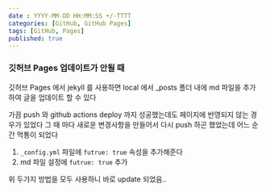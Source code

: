 ```yaml
---
date : YYYY-MM-DD HH:MM:SS +/-TTTT
categories: [GitHub, GitHub Pages]
tags: [GitHub, Pages]
published: true
---
```




### 깃허브 Pages 업데이트가 안될 때
깃허브 Pages 에서 jekyll 를 사용하면 local 에서 
_posts 폴더 내에 md 파일을 추가하여 글을 업데이트 할 수 있다

가끔 push 와 github actions deploy 까지 성공했는데도 
페이지에 반영되지 않는 경우가 있었다
그 때 마다 새로운 변경사항을 만들어서 다시 push 하곤 했었는데
어느 순간 먹통이 되었다

1. `_config.yml` 파일에 `futrue: true` 속성을 추가해준다
2. md 파일 설정에 `futrue: true` 추가

위 두가지 방법을 모두 사용하니 바로 update 되었음..



